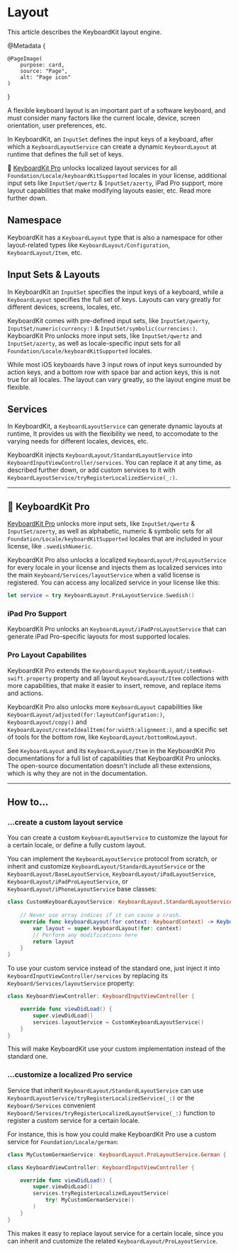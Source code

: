 # Layout

This article describes the KeyboardKit layout engine.

@Metadata {

    @PageImage(
        purpose: card,
        source: "Page",
        alt: "Page icon"
    )
}

A flexible keyboard layout is an important part of a software keyboard, and must consider many factors like the current locale, device, screen orientation, user preferences, etc.

In KeyboardKit, an ``InputSet`` defines the input keys of a keyboard, after which a ``KeyboardLayoutService`` can create a dynamic ``KeyboardLayout`` at runtime that defines the full set of keys. 

👑 [KeyboardKit Pro][Pro] unlocks localized layout services for all ``Foundation/Locale/keyboardKitSupported`` locales in your license, additional input sets like ``InputSet/qwertz`` & ``InputSet/azerty``, iPad Pro support, more layout capabilities that make modifying layouts easier, etc. Read more further down.



## Namespace

KeyboardKit has a ``KeyboardLayout`` type that is also a namespace for other layout-related types like ``KeyboardLayout/Configuration``, ``KeyboardLayout/Item``, etc.



## Input Sets & Layouts

In KeyboardKit an ``InputSet`` specifies the input keys of a keyboard, while a ``KeyboardLayout`` specifies the full set of keys. Layouts can vary greatly for different devices, screens, locales, etc.

KeyboardKit comes with pre-defined input sets, like ``InputSet/qwerty``, ``InputSet/numeric(currency:)`` & ``InputSet/symbolic(currencies:)``. KeyboardKit Pro unlocks more input sets, like ``InputSet/qwertz`` and ``InputSet/azerty``, as well as locale-specific input sets for all ``Foundation/Locale/keyboardKitSupported`` locales.

While most iOS keyboards have 3 input rows of input keys surrounded by action keys, and a bottom row with space bar and action keys, this is not true for all locales. The layout can vary greatly, so the layout engine must be flexible.



## Services

In KeyboardKit, a ``KeyboardLayoutService`` can generate dynamic layouts at runtime, It provides us with the flexibility we need, to accomodate to the varying needs for different locales, devices, etc.

KeyboardKit injects ``KeyboardLayout/StandardLayoutService`` into ``KeyboardInputViewController/services``. You can replace it at any time, as described further down, or add custom services to it with ``KeyboardLayoutService/tryRegisterLocalizedService(_:)``.


---


## 👑 KeyboardKit Pro

[KeyboardKit Pro][Pro] unlocks more input sets, like ``InputSet/qwertz`` & ``InputSet/azerty``, as well as alphabetic, numeric & symbolic sets for all ``Foundation/Locale/keyboardKitSupported`` locales that are included in your license, like `.swedishNumeric`.

KeyboardKit Pro also unlocks a localized ``KeyboardLayout/ProLayoutService`` for every locale in your license and injects them as localized services into the main ``Keyboard/Services/layoutService`` when a valid license is registered. You can access any localized service in your license like this:

```swift
let service = try KeyboardLayout.ProLayoutService.Swedish()
```


### iPad Pro Support

KeyboardKit Pro unlocks an ``KeyboardLayout/iPadProLayoutService`` that can generate iPad Pro-specific layouts for most supported locales.


### Pro Layout Capabilites

KeyboardKit Pro extends the ``KeyboardLayout`` ``KeyboardLayout/itemRows-swift.property`` property and all layout ``KeyboardLayout/Item`` collections with more capabilities, that make it easier to insert, remove, and replace items and actions.

KeyboardKit Pro also unlocks more ``KeyboardLayout`` capabilities like ``KeyboardLayout/adjusted(for:layoutConfiguration:)``, ``KeyboardLayout/copy()`` and ``KeyboardLayout/createIdealItem(for:width:alignment:)``, and a specific set of tools for the bottom row, like ``KeyboardLayout/bottomRowLayout``.

See ``KeyboardLayout`` and its ``KeyboardLayout/Item`` in the KeyboardKit Pro documentations for a full list of capabilities that KeyboardKit Pro unlocks. The open-source documentation doesn't include all these extensions, which is why they are not in the documentation. 


---


## How to...

### ...create a custom layout service

You can create a custom ``KeyboardLayoutService`` to customize the layout for a certain locale, or define a fully custom layout.

You can implement the ``KeyboardLayoutService`` protocol from scratch, or inherit and customize ``KeyboardLayout/StandardLayoutService`` or the ``KeyboardLayout/BaseLayoutService``, ``KeyboardLayout/iPadLayoutService``, ``KeyboardLayout/iPadProLayoutService``, or ``KeyboardLayout/iPhoneLayoutService`` base classes:

```swift
class CustomKeyboardLayoutService: KeyboardLayout.StandardLayoutService {
    
    // Never use array indices if it can cause a crash.
    override func keyboardLayout(for context: KeyboardContext) -> KeyboardLayout {
        var layout = super.keyboardLayout(for: context)
        // Perform any modifications here
        return layout
    }
}
```

To use your custom service instead of the standard one, just inject it into ``KeyboardInputViewController/services`` by replacing its ``Keyboard/Services/layoutService`` property:

```swift
class KeyboardViewController: KeyboardInputViewController {

    override func viewDidLoad() {
        super.viewDidLoad()
        services.layoutService = CustomKeyboardLayoutService()
    }
}
```

This will make KeyboardKit use your custom implementation instead of the standard one.



### ...customize a localized Pro service

Service that inherit ``KeyboardLayout/StandardLayoutService`` can use ``KeyboardLayoutService/tryRegisterLocalizedService(_:)`` or the ``Keyboard/Services`` convenient ``Keyboard/Services/tryRegisterLocalizedLayoutService(_:)`` function to register a custom service for a certain locale.

For instance, this is how you could make KeyboardKit Pro use a custom service for ``Foundation/Locale/german``:

```swift
class MyCustomGermanService: KeyboardLayout.ProLayoutService.German { ... } 

class KeyboardViewController: KeyboardInputViewController {

    override func viewDidLoad() {
        super.viewDidLoad()
        services.tryRegisterLocalizedLayoutService(
            try! MyCustomGermanService() 
        )
    }
}
```

This makes it easy to replace layout service for a certain locale, since you can inherit and customize the related ``KeyboardLayout/ProLayoutService``.



[Pro]: https://github.com/KeyboardKit/KeyboardKitPro
